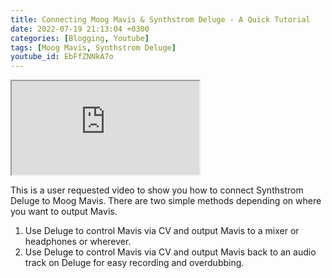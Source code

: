 ```yaml
---
title: Connecting Moog Mavis & Synthstrom Deluge - A Quick Tutorial
date: 2022-07-19 21:13:04 +0300
categories: [Blogging, Youtube]
tags: [Moog Mavis, Synthstrom Deluge]
youtube_id: EbFfZNNkA7o
---
```



<div class="embed-responsive embed-responsive-16by9" >
    <iframe class="embed-responsive-item"  src="https://www.youtube.com/embed/{{ page.youtube_id }}"></iframe>
</div>

This is a user requested video to show you how to connect Synthstrom Deluge to Moog Mavis. 
There are two simple methods depending on where you want to output Mavis.

1) Use Deluge to control Mavis via CV and output Mavis to a mixer or headphones or wherever.
2) Use Deluge to control Mavis via CV and output Mavis back to an audio track on Deluge for easy recording and overdubbing.